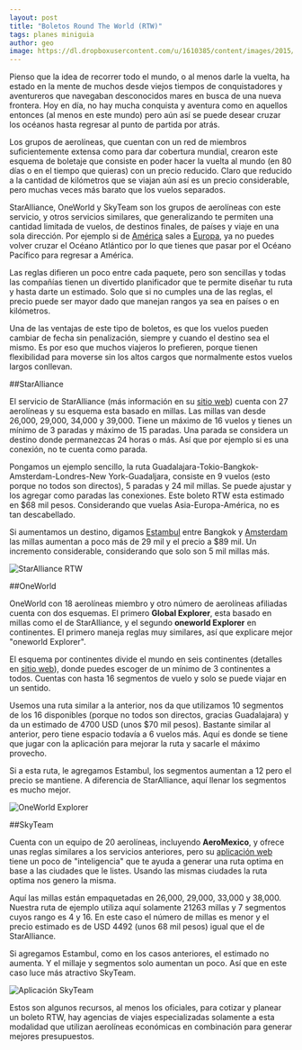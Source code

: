 ```yaml
---
layout: post
title: "Boletos Round The World (RTW)"
tags: planes miniguia
author: geo
image: https://dl.dropboxusercontent.com/u/1610385/content/images/2015/05/RTW.png
---
```

Pienso que la idea de recorrer todo el mundo, o al menos darle la vuelta, ha estado en la mente de muchos desde viejos tiempos de conquistadores y aventureros que navegaban desconocidos mares en busca de una nueva frontera. Hoy en día, no hay mucha conquista y aventura como en aquellos entonces (al menos en este mundo) pero aún así se puede desear cruzar los océanos hasta regresar al punto de partida por atrás.

Los grupos de aerolíneas, que cuentan con un red de miembros suficientemente extensa como para dar cobertura mundial, crearon este esquema de boletaje que consiste en poder hacer la vuelta al mundo (en 80 días o en el tiempo que quieras) con un precio reducido. Claro que reducido a la cantidad de kilómetros que se viajan aún así es un precio considerable, pero muchas veces más barato que los vuelos separados.

StarAlliance, OneWorld y SkyTeam son los grupos de aerolíneas con este servicio, y otros servicios similares, que generalizando te permiten una cantidad limitada de vuelos, de destinos finales, de países y viaje en una sola dirección. Por ejemplo si de [América](/tag/america) sales a [Europa](/tag/europa), ya no puedes volver cruzar el Océano Atlántico por lo que tienes que pasar por el Océano Pacífico para regresar a América.

Las reglas difieren un poco entre cada paquete, pero son sencillas y todas las compañías tienen un divertido planificador que te permite diseñar tu ruta y hasta darte un estimado. Solo que si no cumples una de las reglas, el precio puede ser mayor dado que manejan rangos ya sea en países o en kilómetros.

Una de las ventajas de este tipo de boletos, es que los vuelos pueden cambiar de fecha sin penalización, siempre y cuando el destino sea el mismo. Es por eso que muchos viajeros lo prefieren, porque tienen flexibilidad para moverse sin los altos cargos que normalmente estos vuelos largos conllevan.

##StarAlliance

El servicio de StarAlliance (más información en su [sitio web](https://www.staralliance.com/en/fares/round-the-world-fare)) cuenta con 27 aerolíneas y su esquema esta basado en millas. Las millas van desde 26,000, 29,000, 34,000 y 39,000. Tiene un máximo de 16 vuelos y tienes un mínimo de 3 paradas y máximo de 15 paradas. Una parada se considera un destino donde permanezcas 24 horas o más. Así que por ejemplo si es una conexión, no te cuenta como parada.

Pongamos un ejemplo sencillo, la ruta Guadalajara-Tokio-Bangkok-Amsterdam-Londres-New York-Guadaljara, consiste en 9 vuelos (esto porque no todos son directos), 5 paradas y 24 mil millas. Se puede ajustar y los agregar como paradas las conexiones. Este boleto RTW esta estimado en $68 mil pesos. Considerando que vuelas Asia-Europa-América, no es tan descabellado.

Si aumentamos un destino, digamos [Estambul](/tag/estambul) entre Bangkok y [Amsterdam](/tag/amsterdam) las millas aumentan a poco más de 29 mil y el precio a $89 mil. Un incremento considerable, considerando que solo son 5 mil millas más.

![StarAlliance RTW](https://dl.dropboxusercontent.com/u/1610385/content/images/2015/05/StarAlliance.png)

##OneWorld

OneWorld con 18 aerolíneas miembro y otro número de aerolíneas afiliadas cuenta con dos esquemas. El primero **Global Explorer**, esta basado en millas como el de StarAlliance, y el segundo **oneworld Explorer** en continentes. El primero maneja reglas muy similares, así que explicare mejor "oneworld Explorer".

El esquema por continentes divide el mundo en seis continentes (detalles en [sitio web](http://www.oneworld.com/flights/round-the-world-fares/oneworld-explorer)), donde puedes escoger de un mínimo de 3 continentes a todos. Cuentas con hasta 16 segmentos de vuelo y solo se puede viajar en un sentido.

Usemos una ruta similar a la anterior, nos da que utilizamos 10 segmentos de los 16 disponibles (porque no todos son directos, gracias Guadalajara) y da un estimado de 4700 USD (unos $70 mil pesos). Bastante similar al anterior, pero tiene espacio todavía a 6 vuelos más. Aquí es donde se tiene que jugar con la aplicación para mejorar la ruta y sacarle el máximo provecho.

Si a esta ruta, le agregamos Estambul, los segmentos aumentan a 12 pero el precio se mantiene. A diferencia de StarAlliance, aquí llenar los segmentos es mucho mejor.

![OneWorld Explorer](https://dl.dropboxusercontent.com/u/1610385/content/images/2015/05/OneWorld.png)

##SkyTeam 

Cuenta con un equipo de 20 aerolíneas, incluyendo **AeroMexico**, y ofrece unas reglas similares a los servicios anteriores, pero su [aplicación web](http://roundtheworld.skyteam.com/B2C/6242201573103256149/ConsumerTool/en/Home/MainPage) tiene un poco de "inteligencia" que te ayuda a generar una ruta optima en base a las ciudades que le listes. Usando las mismas ciudades la ruta optima nos genero la misma.

Aquí las millas están empaquetadas en 26,000, 29,000, 33,000 y 38,000. Nuestra ruta de ejemplo utiliza aquí solamente 21263 millas y 7 segmentos cuyos rango es 4 y 16. En este caso el número de millas es menor y el precio estimado es de USD 4492 (unos 68 mil pesos) igual que el de StarAlliance.

Si agregamos Estambul, como en los casos anteriores, el estimado no aumenta. Y el millaje y segmentos solo aumentan un poco. Así que en este caso luce más atractivo SkyTeam.

![Aplicación SkyTeam](https://dl.dropboxusercontent.com/u/1610385/content/images/2015/05/skyteam.png)

Estos son algunos recursos, al menos los oficiales, para cotizar y planear un boleto RTW, hay agencias de viajes especializadas solamente a esta modalidad que utilizan aerolíneas económicas en combinación para generar mejores presupuestos. 
